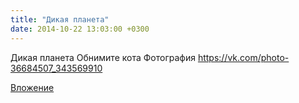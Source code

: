 ```yaml
---
title: "Дикая планета"
date: 2014-10-22 13:03:00 +0300
---
```


Дикая планета
Обнимите кота
Фотография
https://vk.com/photo-36684507_343569910

[Вложение](https://vk.com/photo-36684507_343569910)
